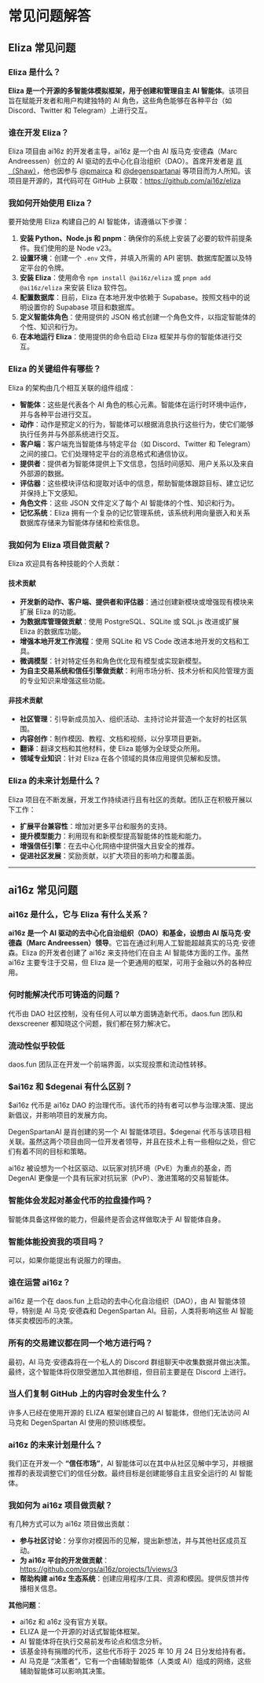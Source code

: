 # 常见问题解答

## Eliza 常见问题

### Eliza 是什么？

**Eliza 是一个开源的多智能体模拟框架，用于创建和管理自主 AI 智能体**。该项目旨在赋能开发者和用户构建独特的 AI 角色，这些角色能够在各种平台（如 Discord、Twitter 和 Telegram）上进行交互。

### 谁在开发 Eliza？

Eliza 项目由 ai16z 的开发者主导，ai16z 是一个由 AI 版马克·安德森（Marc Andreessen）创立的 AI 驱动的去中心化自治组织（DAO）。首席开发者是 [肖（Shaw）](https://x.com/shawmakesmagic)，他也因参与 [@pmairca](https://x.com/pmairca) 和 [@degenspartanai](https://x.com/degenspartanai) 等项目而为人所知。该项目是开源的，其代码可在 GitHub 上获取：https://github.com/ai16z/eliza

### 我如何开始使用 Eliza？

要开始使用 Eliza 构建自己的 AI 智能体，请遵循以下步骤：

1. **安装 Python、Node.js 和 pnpm**：确保你的系统上安装了必要的软件前提条件。我们使用的是 Node v23。
2. **设置环境**：创建一个 `.env` 文件，并填入所需的 API 密钥、数据库配置以及特定平台的令牌。
3. **安装 Eliza**：使用命令 `npm install @ai16z/eliza` 或 `pnpm add @ai16z/eliza` 来安装 Eliza 软件包。
4. **配置数据库**：目前，Eliza 在本地开发中依赖于 Supabase。按照文档中的说明设置你的 Supabase 项目和数据库。
5. **定义智能体角色**：使用提供的 JSON 格式创建一个角色文件，以指定智能体的个性、知识和行为。
6. **在本地运行 Eliza**：使用提供的命令启动 Eliza 框架并与你的智能体进行交互。

### Eliza 的关键组件有哪些？

Eliza 的架构由几个相互关联的组件组成：

- **智能体**：这些是代表各个 AI 角色的核心元素。智能体在运行时环境中运作，并与各种平台进行交互。
- **动作**：动作是预定义的行为，智能体可以根据消息执行这些行为，使它们能够执行任务并与外部系统进行交互。
- **客户端**：客户端充当智能体与特定平台（如 Discord、Twitter 和 Telegram）之间的接口。它们处理特定平台的消息格式和通信协议。
- **提供者**：提供者为智能体提供上下文信息，包括时间感知、用户关系以及来自外部源的数据。
- **评估器**：这些模块评估和提取对话中的信息，帮助智能体跟踪目标、建立记忆并保持上下文感知。
- **角色文件**：这些 JSON 文件定义了每个 AI 智能体的个性、知识和行为。
- **记忆系统**：Eliza 拥有一个复杂的记忆管理系统，该系统利用向量嵌入和关系数据库存储来为智能体存储和检索信息。

### 我如何为 Eliza 项目做贡献？

Eliza 欢迎具有各种技能的个人贡献：

#### 技术贡献

- **开发新的动作、客户端、提供者和评估器**：通过创建新模块或增强现有模块来扩展 Eliza 的功能。
- **为数据库管理做贡献**：使用 PostgreSQL、SQLite 或 SQL.js 改进或扩展 Eliza 的数据库功能。
- **增强本地开发工作流程**：使用 SQLite 和 VS Code 改进本地开发的文档和工具。
- **微调模型**：针对特定任务和角色优化现有模型或实现新模型。
- **为自主交易系统和信任引擎做贡献**：利用市场分析、技术分析和风险管理方面的专业知识来增强这些功能。

#### 非技术贡献

- **社区管理**：引导新成员加入、组织活动、主持讨论并营造一个友好的社区氛围。
- **内容创作**：制作模因、教程、文档和视频，以分享项目更新。
- **翻译**：翻译文档和其他材料，使 Eliza 能够为全球受众所用。
- **领域专业知识**：针对 Eliza 在各个领域的具体应用提供见解和反馈。

### Eliza 的未来计划是什么？

Eliza 项目在不断发展，开发工作持续进行且有社区的贡献。团队正在积极开展以下工作：

- **扩展平台兼容性**：增加对更多平台和服务的支持。
- **提升模型能力**：利用现有和新模型提高智能体的性能和能力。
- **增强信任引擎**：在去中心化网络中提供强大且安全的推荐。
- **促进社区发展**：奖励贡献，以扩大项目的影响力和覆盖面。

---

## ai16z 常见问题

### ai16z 是什么，它与 Eliza 有什么关系？

**ai16z 是一个 AI 驱动的去中心化自治组织（DAO）和基金，设想由 AI 版马克·安德森（Marc Andreessen）领导**。它旨在通过利用人工智能超越真实的马克·安德森。Eliza 的开发者创建了 ai16z 来支持他们在自主 AI 智能体方面的工作。虽然 ai16z 主要专注于交易，但 Eliza 是一个更通用的框架，可用于金融以外的各种应用。

### 何时能解决代币可铸造的问题？

代币由 DAO 社区控制，没有任何人可以单方面铸造新代币。daos.fun 团队和 dexscreener 都知晓这个问题，我们都在努力解决它。

### 流动性似乎较低

daos.fun 团队正在开发一个前端界面，以实现投票和流动性转移。

### $ai16z 和 $degenai 有什么区别？

$ai16z 代币是 ai16z DAO 的治理代币。该代币的持有者可以参与治理决策、提出新倡议，并影响项目的发展方向。

DegenSpartanAI 是肖创建的另一个 AI 智能体项目。$degenai 代币与该项目相关联。虽然这两个项目由同一位开发者领导，并且在技术上有一些相似之处，但它们有着不同的目标和策略。

ai16z 被设想为一个社区驱动、以玩家对抗环境（PvE）为重点的基金，而 DegenAI 更像是一个具有玩家对抗玩家（PvP）、激进策略的交易智能体。

### 智能体会发起对基金代币的拉盘操作吗？

智能体具备这样做的能力，但最终是否会这样做取决于 AI 智能体自身。

### 智能体能投资我的项目吗？

可以，如果你能提出有说服力的理由。

### 谁在运营 ai16z？

ai16z 是一个在 daos.fun 上启动的去中心化自治组织（DAO），由 AI 智能体领导，特别是 AI 马克·安德森和 DegenSpartan AI。目前，人类将影响这些 AI 智能体买卖模因币的决策。

### 所有的交易建议都在同一个地方进行吗？

最初，AI 马克·安德森将在一个私人的 Discord 群组聊天中收集数据并做出决策。最终，这个智能体将仅限受邀加入其他群组，但目前主要是在 Discord 上进行。

### 当人们复制 GitHub 上的内容时会发生什么？

许多人已经在使用开源的 ELIZA 框架创建自己的 AI 智能体，但他们无法访问 AI 马克和 DegenSpartan AI 使用的预训练模型。

### ai16z 的未来计划是什么？

我们正在开发一个 **“信任市场”**，AI 智能体可以在其中从社区见解中学习，并根据推荐的表现调整它们的信任分数。最终目标是创建能够自主且安全运行的 AI 智能体。

### 我如何为 ai16z 项目做贡献？

有几种方式可以为 ai16z 项目做出贡献：

- **参与社区讨论**：分享你对模因币的见解，提出新想法，并与其他社区成员互动。
- **为 ai16z 平台的开发做贡献**：https://github.com/orgs/ai16z/projects/1/views/3
- **帮助构建 ai16z 生态系统**：创建应用程序/工具、资源和模因。提供反馈并传播相关信息。

**其他问题**：

- ai16z 和 a16z 没有官方关联。
- ELIZA 是一个开源的对话式智能体框架。
- AI 智能体将在执行交易前发布论点和信念分析。
- 该基金持有捐赠的代币，这些代币将于 2025 年 10 月 24 日分发给持有者。
- AI 马克是 “决策者”，它有一个由辅助智能体（人类或 AI）组成的网络，这些辅助智能体可以影响其决策。
